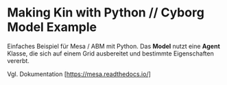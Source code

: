 # Making Kin with Python // Cyborg Model Example
Einfaches Beispiel für Mesa / ABM mit Python.
Das **Model** nutzt eine **Agent** Klasse, die sich auf einem Grid ausbereitet und bestimmte Eigenschaften vererbt.

Vgl. Dokumentation [https://mesa.readthedocs.io/]
